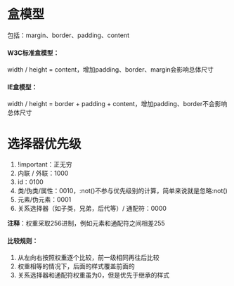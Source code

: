 # 盒模型
包括：margin、border、padding、content

#### W3C标准盒模型：
width / height = content，增加padding、border、margin会影响总体尺寸

#### IE盒模型：
width / height = border + padding + content，增加padding、border不会影响总体尺寸

# 选择器优先级
1. !important：正无穷
2. 内联 / 外联：1000
3. id：0100
4. 类/伪类/属性：0010，:not()不参与优先级别的计算，简单来说就是忽略:not()
5. 元素/伪元素：0001
6. 关系选择器（如子类，兄弟，后代等）/ 通配符：0000

**注释**：权重采取256进制，例如元素和通配符之间相差255
#### 比较规则：
1. 从左向右按照权重逐个比较，前一级相同再往后比较
2. 权重相等的情况下，后面的样式覆盖前面的
3. 关系选择器和通配符权重虽为0，但是优先于继承的样式